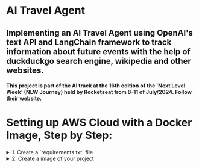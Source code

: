 # AI Travel Agent

## Implementing an AI Travel Agent using OpenAI's text API and LangChain framework to track information about future events with the help of duckduckgo search engine, wikipedia and other websites.

#### This project is part of the AI track at the 16th edition of the 'Next Level Week' (NLW Journey) held by Rocketseat from 8-11 of July/2024. Follow their [website.](https://www.rocketseat.com.br/eventos/nlw)


# Setting up AWS Cloud with a Docker Image, Step by Step:

<details>
  <summary>1. Create a `requirements.txt` file</summary>
  
  - Make sure to create a `requirements.txt` file containing all the python packages you used in the project.

  
</details>

<details>
  <summary>2. Create a image of your project</summary>

  - `docker build --platform linux/x86_64 -t agent .`

  
</details>
